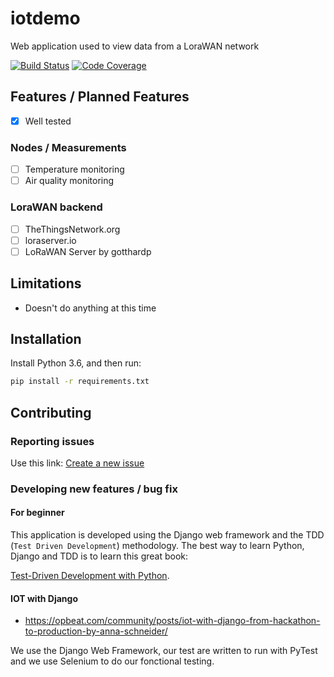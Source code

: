 # iotdemo
Web application used to view data from a LoraWAN network

[![Build Status](https://travis-ci.org/BFH-E2d/iotdemo.svg?branch=master)](https://travis-ci.org/BFH-E2d/iotdemo)
[![Code Coverage](https://codecov.io/gh/BFH-E2d/iotdemo/branch/master/graph/badge.svg)](https://codecov.io/gh/BFH-E2d/iotdemo)

## Features / Planned Features

- [X] Well tested

### Nodes / Measurements

- [ ] Temperature monitoring
- [ ] Air quality monitoring

### LoraWAN backend

- [ ] TheThingsNetwork.org
- [ ] loraserver.io
- [ ] LoRaWAN Server by gotthardp

## Limitations

- Doesn't do anything at this time

## Installation

Install Python 3.6, and then run:

```bash
pip install -r requirements.txt
```

## Contributing

### Reporting issues

Use this link: [Create a new issue](https://github.com/BFH-E2d/iotdemo/issues/new)

### Developing new features / bug fix

#### For beginner
This application is developed using the Django web framework and the TDD
(`Test Driven Development`) methodology. The best way to learn Python, 
Django and TDD is to learn this great book: 

[Test-Driven Development with Python](http://www.obeythetestinggoat.com/).

#### IOT with Django

- https://opbeat.com/community/posts/iot-with-django-from-hackathon-to-production-by-anna-schneider/

We use the Django Web Framework, our test are written to run with PyTest
and we use Selenium to do our fonctional testing.





